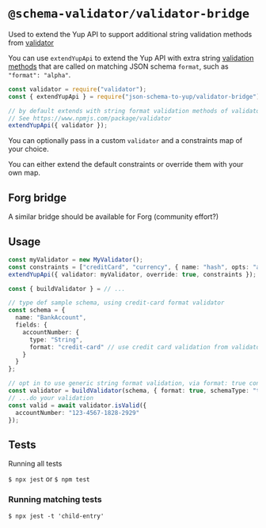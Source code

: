 # `@schema-validator/validator-bridge`

Used to extend the Yup API to support additional string validation methods from [validator](https://www.npmjs.com/package/validator)

You can use `extendYupApi` to extend the Yup API with extra string [validation methods](https://www.npmjs.com/package/validator#validators) that are called on matching JSON schema `format`, such as `"format": "alpha"`.

```js
const validator = require("validator");
const { extendYupApi } = require("json-schema-to-yup/validator-bridge");

// by default extends with string format validation methods of validator
// See https://www.npmjs.com/package/validator
extendYupApi({ validator });
```

You can optionally pass in a custom `validator` and a constraints map of your choice.

You can either extend the default constraints or override them with your own map.

## Forg bridge

A similar bridge should be available for Forg (community effort?)

## Usage

```ts
const myValidator = new MyValidator();
const constraints = ["creditCard", "currency", { name: "hash", opts: "algo" }];
extendYupApi({ validator: myValidator, override: true, constraints });

const { buildValidator } = // ...

// type def sample schema, using credit-card format validator
const schema = {
  name: "BankAccount",
  fields: {
    accountNumber: {
      type: "String",
      format: "credit-card" // use credit card validation from validator npm module
    }
  }
};

// opt in to use generic string format validation, via format: true config option
const validator = buildValidator(schema, { format: true, schemaType: "type-def" });
// ...do your validation
const valid = await validator.isValid({
  accountNumber: "123-4567-1828-2929"
});
```

## Tests

Running all tests

`$ npx jest` or `$ npm test`

### Running matching tests

`$ npx jest -t 'child-entry'`
